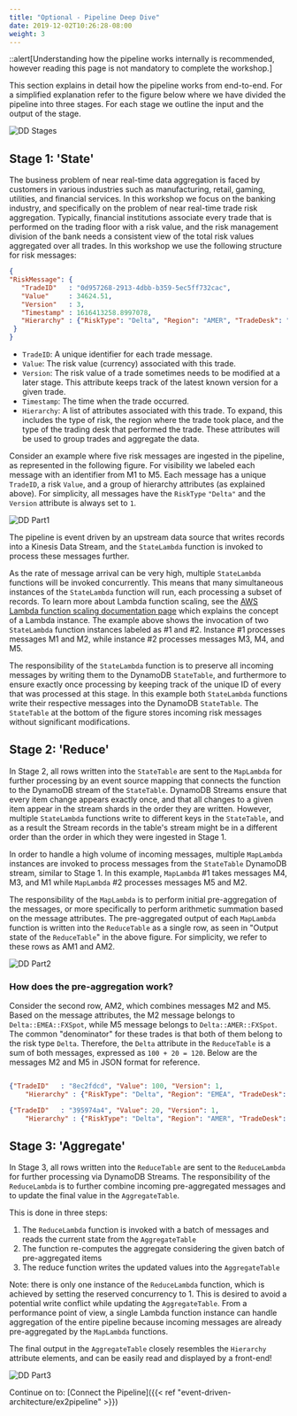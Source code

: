 ```yaml
---
title: "Optional - Pipeline Deep Dive"
date: 2019-12-02T10:26:28-08:00
weight: 3
---
```


::alert[Understanding how the pipeline works internally is recommended, however reading this page is not mandatory to complete the workshop.]

This section explains in detail how the pipeline works from end-to-end. For a simplified explanation refer to the figure below where we have divided the pipeline into three stages. For each stage we outline the input and the output of the stage.

![DD Stages](/static/images/event-driven-architecture/deep-dive/stages.png)

## Stage 1: 'State'

The business problem of near real-time data aggregation is faced by customers in various industries such as manufacturing, retail, gaming, utilities, and financial services. In this workshop we focus on the banking industry, and specifically on the problem of near real-time trade risk aggregation. Typically, financial institutions associate every trade that is performed on the trading floor with a risk value, and the risk management division of the bank needs a consistent view of the total risk values aggregated over all trades. In this workshop we use the following structure for risk messages:

```json
{
"RiskMessage": {
   "TradeID"   : "0d957268-2913-4dbb-b359-5ec5ff732cac",
   "Value"     : 34624.51,
   "Version"   : 3,
   "Timestamp" : 1616413258.8997078,
   "Hierarchy" : {"RiskType": "Delta", "Region": "AMER", "TradeDesk": "FXSpot"}
 }
}
```

* `TradeID`: A unique identifier for each trade message.
* `Value`: The risk value (currency) associated with this trade.
* `Version`: The risk value of a trade sometimes needs to be modified at a later stage. This attribute keeps track of the latest known version for a given trade.
* `Timestamp`: The time when the trade occurred.
* `Hierarchy`: A list of attributes associated with this trade. To expand, this includes the type of risk, the region where the trade took place, and the type of the trading desk that performed the trade. These attributes will be used to group trades and aggregate the data.


Consider an example where five risk messages are ingested in the pipeline, as represented in the following figure. For visibility we labeled each message with an identifier from M1 to M5. Each message has a unique `TradeID`, a risk `Value`, and a group of hierarchy attributes (as explained above). For simplicity, all messages have the `RiskType` `"Delta"` and the `Version` attribute is always set to `1`.

![DD Part1](/static/images/event-driven-architecture/deep-dive/pipeline-explanation-part-1.png)

The pipeline is event driven by an upstream data source that writes records into a Kinesis Data Stream, and the `StateLambda` function is invoked to process these messages further.

As the rate of message arrival can be very high, multiple `StateLambda` functions will be invoked concurrently. This means that many simultaneous instances of the `StateLambda` function will run, each processing a subset of records. To learn more about Lambda function scaling, see the [AWS Lambda function scaling documentation page](https://docs.aws.amazon.com/lambda/latest/dg/invocation-scaling.html) which explains the concept of a Lambda instance. The example above shows the invocation of two `StateLambda` function instances labeled as #1 and #2. Instance #1 processes messages M1 and M2, while instance #2 processes messages M3, M4, and M5.

The responsibility of the `StateLambda` function is to preserve all incoming messages by writing them to the DynamoDB `StateTable`, and furthermore to ensure exactly once processing by keeping track of the unique ID of every that was processed at this stage. In this example both `StateLambda` functions write their respective messages into the DynamoDB `StateTable`. The `StateTable` at the bottom of the figure stores incoming risk messages without significant modifications.

## Stage 2: 'Reduce'

In Stage 2, all rows written into the `StateTable` are sent to the `MapLambda` for further processing by an event source mapping that connects the function to the DynamoDB stream of the `StateTable`. DynamoDB Streams ensure that every item change appears exactly once, and that all changes to a given item appear in the stream shards in the order they are written. However, multiple `StateLambda` functions write to different keys in the `StateTable`, and as a result the Stream records in the table's stream might be in a different order than the order in which they were ingested in Stage 1.

In order to handle a high volume of incoming messages, multiple `MapLambda` instances are invoked to process messages from the `StateTable` DynamoDB stream, similar to Stage 1. In this example, `MapLambda` #1 takes messages M4, M3, and M1 while `MapLambda` #2 processes messages M5 and M2.

The responsibility of the `MapLambda` is to perform initial pre-aggregation of the messages, or more specifically to perform arithmetic summation based on the message attributes. The pre-aggregated output of each `MapLambda` function is written into the `ReduceTable` as a single row, as seen in "Output state of the `ReduceTable`" in the above figure. For simplicity, we refer to these rows as AM1 and AM2.


![DD Part2](/static/images/event-driven-architecture/deep-dive/pipeline-explanation-part-2.png)

### How does the pre-aggregation work?

Consider the second row, AM2, which combines messages M2 and M5. Based on the message attributes, the M2 message belongs to `Delta::EMEA::FXSpot`, while M5 message belongs to `Delta::AMER::FXSpot`. The common "denominator" for these trades is that both of them belong to the risk type `Delta`. Therefore, the `Delta` attribute in the `ReduceTable` is a sum of both messages, expressed as `100 + 20 = 120`. Below are the messages M2 and M5 in JSON format for reference.

```json

{"TradeID"   : "8ec2fdcd", "Value": 100, "Version": 1,
    "Hierarchy" : {"RiskType": "Delta", "Region": "EMEA", "TradeDesk": "FXSpot"} }

{"TradeID"   : "395974a4", "Value": 20, "Version": 1,
    "Hierarchy" : {"RiskType": "Delta", "Region": "AMER", "TradeDesk": "FXSpot"} }
```

## Stage 3: 'Aggregate'

In Stage 3, all rows written into the `ReduceTable` are sent to the `ReduceLambda` for further processing via DynamoDB Streams.
The responsibility of the `ReduceLambda` is to further combine incoming pre-aggregated messages and to update the final value in the `AggregateTable`.

This is done in three steps:
1. The `ReduceLambda` function is invoked with a batch of messages and reads the current state from the `AggregateTable`
2. The function re-computes the aggregate considering the given batch of pre-aggregated items
3. The reduce function writes the updated values into the `AggregateTable`

Note: there is only one instance of the `ReduceLambda` function, which is achieved by setting the reserved concurrency to 1. This is desired to avoid a potential write conflict while updating the `AggregateTable`. From a performance point of view, a single Lambda function instance can handle aggregation of the entire pipeline because incoming messages are already pre-aggregated by the `MapLambda` functions.

The final output in the `AggregateTable` closely resembles the `Hierarchy` attribute elements, and can be easily read and displayed by a front-end!

![DD Part3](/static/images/event-driven-architecture/deep-dive/pipeline-explanation-part-3.png)

Continue on to: [Connect the Pipeline]({{< ref "event-driven-architecture/ex2pipeline" >}})
